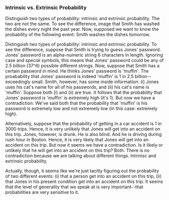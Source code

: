 ### Intrinsic vs. Extrinsic Probability

Distinguish two types of probability: intrinsic and extrinsic probability. The two are not the same. To see the difference, image that Smith has washed the dishes every night the past year. Now, supposed we want to know the probability of the following event:
	Smith washes the dishes tomorrow.

Distinguish two types of probability: intrinsic and extrinsic probability. To see the difference, suppose that Smith is trying to guess Jones' password. Jones' password is an alpha-numeric string 6 characters in length. Ignoring case and special symbols, this means that Jones' password could be any of 2.5 billion (37^6) possible different strings. Now, suppose that Smith has a certain password in mind. He thinks Jones' password is 'muffin'. The proabability that Jones' password is indeed 'muffin' is 1 in 2.5 billion--exceedingly small. Smith, however, has some inside information: (i) Jones uses his cat's name for all of his passwords, and (ii) his cat's name is 'muffin'. Suppose both (i) and (ii) are true. It follows that the probability that Jones' password is 'muffin' is extremely high (it's 1). But now we have a contradiction. We've said both that the probability that 'muffin' is his password is extremely low and not extremely low (in this case: extremely high).

Alternatively, suppose that the probability of getting in a car accident is 1 in 3000 trips. Hence, it is very unlikely that Jones will get into an accident on this trip. Jones, however, is drunk. He is also blind. And he is driving during rush hour in Boston. Hence, it is very likely that Jones will get into an accident on this trip. But now it seems we have a contradiction. Is it likely or unlikely that he will get into an accident on this trip? Both. There is no contradiction because we are talking about different things. Intrinisc and extrinsic probability.

Actually, though, it seems like we're just tacitly figuring out the probability of two different events: (i) that a person get into an accident on this trip, (ii) that Jones in his present condition get into an accident on this trip. It seems that the level of generality that we speak at is very important--that probabilities are very sensitive to it. 

